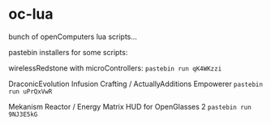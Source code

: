 # oc-lua
bunch of openComputers lua scripts...

pastebin installers for some scripts:

wirelessRedstone with microControllers:
`pastebin run qK4WKzzi`

DraconicEvolution Infusion Crafting / ActuallyAdditions Empowerer
`pastebin run uPrQxVwR`

Mekanism Reactor / Energy Matrix HUD for OpenGlasses 2
`pastebin run 9NJ3E5kG`
